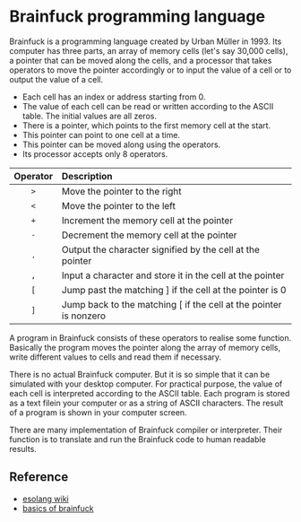 # Brainfuck programming language

Brainfuck is a programming language created by Urban Müller in 1993. Its computer has three parts, an array of memory cells (let's say 30,000 cells), a pointer that can be moved along the cells, and a processor that takes operators to move the pointer accordingly or to input the value of a cell or to output the value of a cell. 
 
* Each cell has an index or address starting from 0. 
* The value of each cell can be read or written according to the ASCII table. The initial values are all zeros. 
* There is a pointer, which points to the first memory cell at the start. 
* This pointer can point to one cell at a time.
* This pointer can be moved along using the operators. 
* Its processor accepts only 8 operators. 

| Operator | Description |
| :-------: | :---------- |
| ```>``` | Move the pointer to the right |
| ```<``` | Move the pointer to the left |
| ```+``` | Increment the memory cell at the pointer |
| ```-``` | Decrement the memory cell at the pointer |
| ```.``` | Output the character signified by the cell at the pointer |
| ```,``` | Input a character and store it in the cell at the pointer |
| ```[``` | Jump past the matching ] if the cell at the pointer is 0 |
| ```]``` | Jump back to the matching [ if the cell at the pointer is nonzero |

A program in Brainfuck consists of these operators to realise some function. Basically the program moves the pointer along the array of memory cells, write different values to cells and read them if necessary.

There is no actual Brainfuck computer. But it is so simple that it can be simulated with your desktop computer. For practical purpose, the value of each cell is interpreted according to the ASCII table. Each program is stored as a text filein your computer or as a string of ASCII characters. The result of a program is shown in your computer screen. 

There are many implementation of Brainfuck compiler or interpreter. Their function is to translate and run the Brainfuck code to human readable results. 

## Reference

* [esolang wiki](https://esolangs.org/wiki/Brainfuck)
* [basics of brainfuck](https://gist.github.com/roachhd/dce54bec8ba55fb17d3a)

